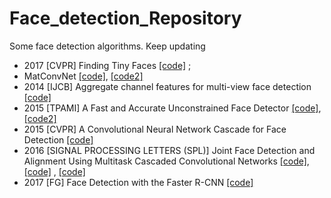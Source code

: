 # Face_detection_Repository
Some face detection algorithms. 
Keep updating


* 2017	[CVPR]	Finding Tiny Faces [[code]](https://github.com/peiyunh/tiny) ;
* MatConvNet [[code]](https://github.com/peiyunh/matconvnet/tree/9822ec97f35cf5a56ae22707cc1c04e0d738e7db), [[code2]](http://www.vlfeat.org/matconvnet/install/)
* 2014	[IJCB]	Aggregate channel features for multi-view face detection [[code]](https://github.com/apennisi/fast_face_detector)
* 2015	[TPAMI]	A Fast and Accurate Unconstrained Face Detector	[[code]](http://www.cbsr.ia.ac.cn/users/scliao/projects/npdface/index.html),
			[[code2]](https://github.com/dannyblueliu/YOLO-version-2-Face-detection)
* 2015	[CVPR]	A Convolutional Neural Network Cascade for Face Detection [[code]](https://github.com/mks0601/A-Convolutional-Neural-Network-Cascade-for-Face-Detection)
* 2016	[SIGNAL PROCESSING LETTERS (SPL)] Joint Face Detection and Alignment Using Multitask Cascaded Convolutional Networks	[[code]](https://github.com/kpzhang93/MTCNN_face_detection_alignment), [[code]](https://github.com/TropComplique/mtcnn-pytorch) , [[code]](https://github.com/DuinoDu/mtcnn)
* 2017	[FG]	Face Detection with the Faster R-CNN [[code]](https://github.com/playerkk/face-py-faster-rcnn)
